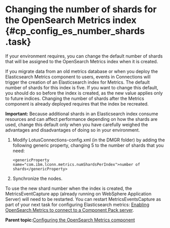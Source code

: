 # Changing the number of shards for the OpenSearch Metrics index {#cp_config_es_number_shards .task}

If your environment requires, you can change the default number of shards that will be assigned to the OpenSearch Metrics index when it is created.

If you migrate data from an old metrics database or when you deploy the Elasticsearch Metrics component to users, events in Connections will trigger the creation of an Elasticsearch index for Metrics. The default number of shards for this index is five. If you want to change this default, you should do so before the index is created, as the new value applies only to future indices. Changing the number of shards after the Metrics component is already deployed requires that the index be recreated.

**Important:** Because additional shards in an Elasticsearch index consume resources and can affect performance depending on how the shards are used, change this default only when you have carefully weighed the advantages and disadvantages of doing so in your environment.

1.  Modify LotusConnections-config.xml \(in the DMGR folder\) by adding the following generic property, changing 5 to the number of shards that you need:

    ```
    <genericProperty name="com.ibm.lconn.metrics.numShardsPerIndex">number of shards</genericProperty>
    ```

2.  Synchronize the nodes.


To use the new shard number when the index is created, the MetricsEventCapture app \(already running on WebSphere Application Server\) will need to be restarted. You can restart MetricsEventsCapture as part of your next task for configuring Elasticsearch metrics: [Enabling OpenSearch Metrics to connect to a Component Pack server](cp_config_os_connect_to_cp_server.md).

**Parent topic:**[Configuring the OpenSearch Metrics component](../install/cp_config_os_intro.md)

